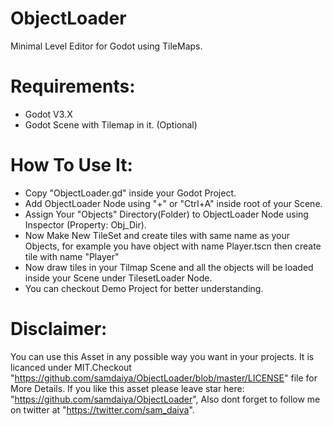 # ObjectLoader
Minimal Level Editor for Godot using TileMaps.

# Requirements:
* Godot V3.X
* Godot Scene with Tilemap in it. (Optional)

# How To Use It:
* Copy "ObjectLoader.gd" inside your Godot Project.
* Add ObjectLoader Node using "+" or "Ctrl+A" inside root of your Scene.
* Assign Your "Objects" Directory(Folder) to  ObjectLoader Node using Inspector (Property: Obj_Dir).
* Now Make New TileSet and create tiles with same name as your Objects, for example you have object with name Player.tscn then create tile with name "Player"
* Now draw tiles in your Tilmap Scene and all the objects will be loaded inside your Scene under TilesetLoader Node.
* You can checkout Demo Project for better understanding.

# Disclaimer:
You can use this Asset in any possible way you want in your projects.
It is licanced under MIT.Checkout "https://github.com/samdaiya/ObjectLoader/blob/master/LICENSE" file for More Details.
If you like this asset please leave star here: "https://github.com/samdaiya/ObjectLoader",
Also dont forget to follow me on twitter at "https://twitter.com/sam_daiya".

